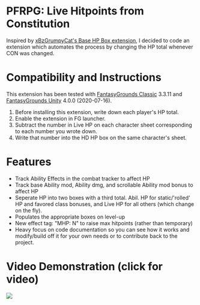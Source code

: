 # PFRPG: Live Hitpoints from Constitution
Inspired by [xBzGrumpyCat's Base HP Box extension](https://www.fantasygrounds.com/forums/showthread.php?48752-Base-HP-Box), I decided to code an extension which automates the process by changing the HP total whenever CON was changed.

# Compatibility and Instructions
This extension has been tested with [FantasyGrounds Classic](https://www.fantasygrounds.com/home/FantasyGroundsClassic.php) 3.3.11 and [FantasyGrounds Unity](https://www.fantasygrounds.com/home/FantasyGroundsUnity.php) 4.0.0 (2020-07-16).

1. Before installing this extension, write down each player's HP total.
2. Enable the extension in FG launcher.
3. Subtract the number in Live HP on each character sheet corresponding to each number you wrote down.
4. Write that number into the HD HP box on the same character's sheet.

# Features
* Track Ability Effects in the combat tracker to affect HP
* Track base Ability mod, Ability dmg, and scrollable Ability mod bonus to affect HP
* Seperate HP into two boxes with a third total. Abil. HP for static/'rolled' HP and favored class bonuses, and Live HP for all others (which change on the fly).
* Populates the appropriate boxes on level-up
* New effect tag: "MHP: N" to raise max hitpoints (rather than temporary)
* Heavy focus on code documentation so you can see how it works and modify/build off it for your own needs or to contribute back to the project.

# Video Demonstration (click for video)
[<img src="https://i.ytimg.com/vi_webp/Pda9zZhl7WE/hqdefault.webp">](https://youtu.be/Pda9zZhl7WE)
